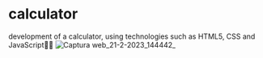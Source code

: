 # calculator
development of a calculator, using technologies such as HTML5, CSS and JavaScript👨‍💻
![Captura web_21-2-2023_144442_](https://user-images.githubusercontent.com/116908552/220420569-2cd9407d-24ee-4565-9e4e-bc955712efe6.jpeg)
